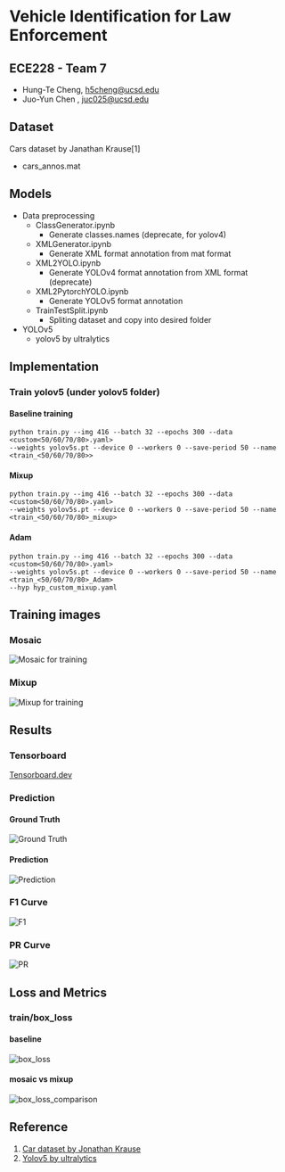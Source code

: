 # Vehicle Identification for Law Enforcement
## ECE228 - Team 7
- Hung-Te Cheng, h5cheng@ucsd.edu
- Juo-Yun Chen ,  juc025@ucsd.edu 

## Dataset
Cars dataset by Janathan Krause[1]
- cars_annos.mat

## Models
- Data preprocessing
  - ClassGenerator.ipynb
    - Generate classes.names (deprecate, for yolov4)
  - XMLGenerator.ipynb
    - Generate XML format annotation from mat format
  - XML2YOLO.ipynb
    - Generate YOLOv4 format annotation from XML format (deprecate)
  - XML2PytorchYOLO.ipynb
    - Generate YOLOv5 format annotation
  - TrainTestSplit.ipynb
    - Spliting dataset and copy into desired folder
- YOLOv5
  - yolov5 by ultralytics

## Implementation
### Train yolov5 (under yolov5 folder)
#### Baseline training
```shell
python train.py --img 416 --batch 32 --epochs 300 --data <custom<50/60/70/80>.yaml> 
--weights yolov5s.pt --device 0 --workers 0 --save-period 50 --name <train_<50/60/70/80>>
```
#### Mixup
```shell
python train.py --img 416 --batch 32 --epochs 300 --data <custom<50/60/70/80>.yaml> 
--weights yolov5s.pt --device 0 --workers 0 --save-period 50 --name <train_<50/60/70/80>_mixup>
```

#### Adam
```shell
python train.py --img 416 --batch 32 --epochs 300 --data <custom<50/60/70/80>.yaml> 
--weights yolov5s.pt --device 0 --workers 0 --save-period 50 --name <train_<50/60/70/80>_Adam> 
--hyp hyp_custom_mixup.yaml
```

## Training images

### Mosaic
![Mosaic for training](runs/train/train_50/train_batch0.jpg)

### Mixup
![Mixup for training](runs/train/train_50_mixup/train_batch0.jpg)

## Results
### Tensorboard
[Tensorboard.dev](https://tensorboard.dev/experiment/Say2oRrHRGmTJtQyOeSbCw/#scalars)

### Prediction
#### Ground Truth
![Ground Truth](runs/train/train_50/val_batch0_labels.jpg)

#### Prediction
![Prediction](runs/train/train_50/val_batch0_pred.jpg)

### F1 Curve
![F1](runs/train/train_50/F1_curve.png)

### PR Curve
![PR](runs/train/train_50/PR_curve.png)

## Loss and Metrics
### train/box_loss
#### baseline
![box_loss](results/train_box_loss.png)
#### mosaic vs mixup
![box_loss_comparison](results/train_box_loss%20:%20Mosaic%20vs%20Mixup.png)

## Reference
1. [Car dataset by Jonathan Krause](https://ai.stanford.edu/~jkrause/cars/car_dataset.html)
2. [Yolov5 by ultralytics](https://github.com/ultralytics/yolov5)
